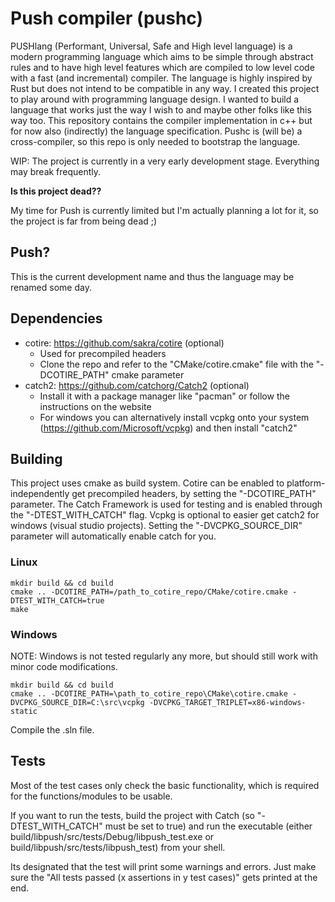 # Push compiler (pushc)
PUSHlang (Performant, Universal, Safe and High level language) is a modern programming language which aims to be simple through abstract rules and to have high level features which are compiled to low level code with a fast (and incremental) compiler. 
The language is highly inspired by Rust but does not intend to be compatible in any way. I created this project to play around with programming language design. I wanted to build a language that works just the way I wish to and maybe other folks like this way too.
This repository contains the compiler implementation in c++ but for now also (indirectly) the language specification. Pushc is (will be) a cross-compiler, so this repo is only needed to bootstrap the language.

WIP: The project is currently in a very early development stage. Everything may break frequently.

**Is this project dead??**

My time for Push is currently limited but I'm actually planning a lot for it, so the project is far from being dead ;)

## Push?
This is the current development name and thus the language may be renamed some day.

## Dependencies
* cotire: https://github.com/sakra/cotire (optional)
    * Used for precompiled headers
    * Clone the repo and refer to the "CMake/cotire.cmake" file with the "-DCOTIRE_PATH" cmake parameter
* catch2: https://github.com/catchorg/Catch2 (optional)
    * Install it with a package manager like "pacman" or follow the instructions on the website
    * For windows you can alternatively install vcpkg onto your system (https://github.com/Microsoft/vcpkg) and then install "catch2"

## Building
This project uses cmake as build system.
Cotire can be enabled to platform-independently get precompiled headers, by setting the "-DCOTIRE_PATH" parameter.
The Catch Framework is used for testing and is enabled through the "-DTEST_WITH_CATCH" flag.
Vcpkg is optional to easier get catch2 for windows (visual studio projects). Setting the "-DVCPKG_SOURCE_DIR" parameter will automatically enable catch for you.

### Linux
    mkdir build && cd build
    cmake .. -DCOTIRE_PATH=/path_to_cotire_repo/CMake/cotire.cmake -DTEST_WITH_CATCH=true
    make

### Windows
NOTE: Windows is not tested regularly any more, but should still work with minor code modifications.

    mkdir build && cd build
    cmake .. -DCOTIRE_PATH=\path_to_cotire_repo\CMake\cotire.cmake -DVCPKG_SOURCE_DIR=C:\src\vcpkg -DVCPKG_TARGET_TRIPLET=x86-windows-static
Compile the .sln file.

## Tests
Most of the test cases only check the basic functionality, which is required for the functions/modules to be usable.

If you want to run the tests, build the project with Catch (so "-DTEST_WITH_CATCH" must be set to true) and run the executable (either build/libpush/src/tests/Debug/libpush_test.exe or build/libpush/src/tests/libpush_test) from your shell. 

Its designated that the test will print some warnings and errors. Just make sure the "All tests passed (x assertions in y test cases)" gets printed at the end.
